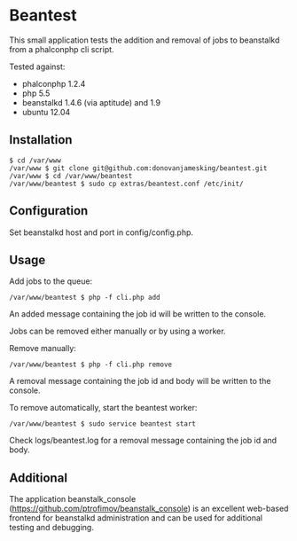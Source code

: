 # Beantest

This small application tests the addition and removal of jobs to 
beanstalkd from a phalconphp cli script.

Tested against:

* phalconphp 1.2.4
* php 5.5
* beanstalkd 1.4.6 (via aptitude) and 1.9
* ubuntu 12.04

## Installation

	$ cd /var/www
	/var/www $ git clone git@github.com:donovanjamesking/beantest.git
	/var/www $ cd /var/www/beantest
	/var/www/beantest $ sudo cp extras/beantest.conf /etc/init/

## Configuration

Set beanstalkd host and port in config/config.php.

## Usage

Add jobs to the queue:

	/var/www/beantest $ php -f cli.php add

An added message containing the job id will be written to the console.

Jobs can be removed either manually or by using a worker.

Remove manually:

	/var/www/beantest $ php -f cli.php remove

A removal message containing the job id and body will be written to 
the console.

To remove automatically, start the beantest worker:

	/var/www/beantest $ sudo service beantest start

Check logs/beantest.log for a removal message containing the job id 
and body.

## Additional

The application beanstalk_console 
(https://github.com/ptrofimov/beanstalk_console) is an excellent 
web-based frontend for beanstalkd administration and can be used 
for additional testing and debugging.